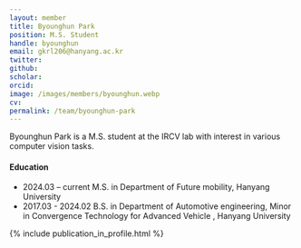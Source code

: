 ```yaml
---
layout: member
title: Byounghun Park
position: M.S. Student
handle: byounghun
email: gkrl206@hanyang.ac.kr
twitter: 
github: 
scholar: 
orcid: 
image: /images/members/byounghun.webp
cv: 
permalink: /team/byounghun-park
---
```


Byounghun Park is a M.S. student at the IRCV lab with interest in various computer vision tasks.


#### Education

<ul class="chronological">
  <li><span>2024.03 – current</span> M.S. in Department of Future mobility, Hanyang University</li>
  <li><span>2017.03 - 2024.02</span> B.S. in Department of Automotive engineering, Minor in Convergence Technology for Advanced Vehicle
, Hanyang University</li>
  
</ul>

{% include publication_in_profile.html %}

